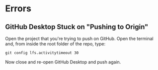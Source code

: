 # Errors
## GitHub Desktop Stuck on "Pushing to Origin"
Open the project that you're trying to push on GitHub. Open the terminal and, from inside the root folder of the repo, type:
```
git config lfs.activitytimeout 30
```
Now close and re-open GitHub Desktop and push again.
